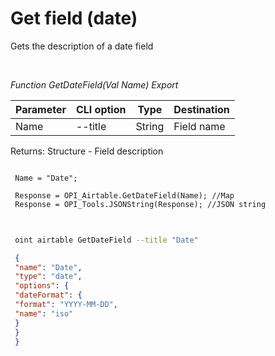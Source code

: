 ﻿---
sidebar_position: 7
---

# Get field (date)
 Gets the description of a date field




<br/>


*Function GetDateField(Val Name) Export*

 | Parameter | CLI option | Type | Destination |
 |-|-|-|-|
 | Name | --title | String | Field name |

 
 Returns: Structure - Field description


```bsl title="Code example"
 
 Name = "Date";
 
 Response = OPI_Airtable.GetDateField(Name); //Map
 Response = OPI_Tools.JSONString(Response); //JSON string
 
```
	


```sh title="CLI command example"
 
 oint airtable GetDateField --title "Date"

```

```json title="Result"
 {
 "name": "Date",
 "type": "date",
 "options": {
 "dateFormat": {
 "format": "YYYY-MM-DD",
 "name": "iso"
 }
 }
 }
```
